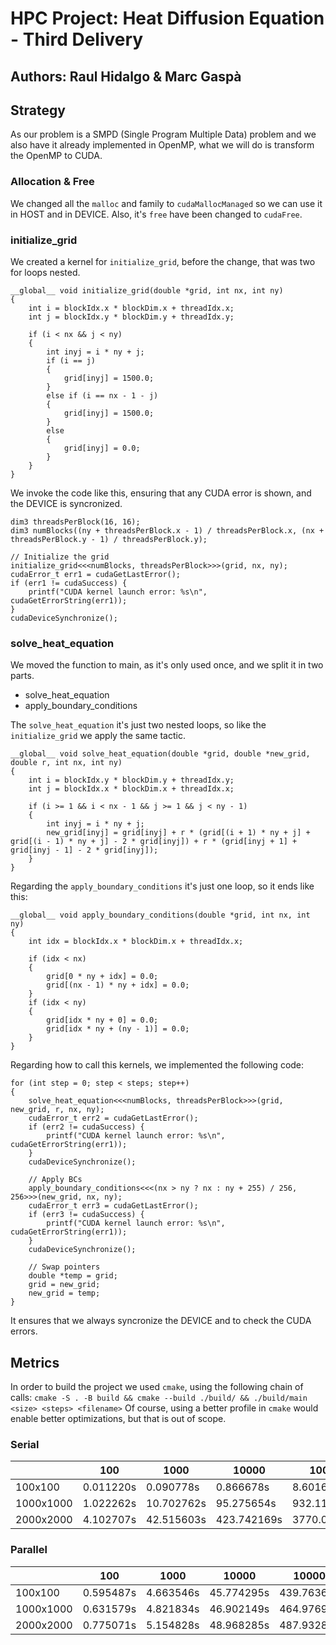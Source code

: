 # HPC Project: Heat Diffusion Equation - Third Delivery
## Authors: Raul Hidalgo & Marc Gaspà

## Strategy
As our problem is a SMPD (Single Program Multiple Data) problem and we also have it already implemented in OpenMP, what we will do is transform the OpenMP to CUDA.

### Allocation & Free
We changed all the `malloc` and family to `cudaMallocManaged` so we can use it in HOST and in DEVICE.
Also, it's `free` have been changed to `cudaFree`.

### initialize_grid
We created a kernel for `initialize_grid`, before the change, that was two for loops nested.

```
__global__ void initialize_grid(double *grid, int nx, int ny)
{
    int i = blockIdx.x * blockDim.x + threadIdx.x;
    int j = blockIdx.y * blockDim.y + threadIdx.y;

    if (i < nx && j < ny)
    {
        int inyj = i * ny + j;
        if (i == j)
        {
            grid[inyj] = 1500.0;
        }
        else if (i == nx - 1 - j)
        {
            grid[inyj] = 1500.0;
        }
        else
        {
            grid[inyj] = 0.0;
        }
    }
}
```

We invoke the code like this, ensuring that any CUDA error is shown, and the DEVICE is syncronized.
```
dim3 threadsPerBlock(16, 16);
dim3 numBlocks((ny + threadsPerBlock.x - 1) / threadsPerBlock.x, (nx + threadsPerBlock.y - 1) / threadsPerBlock.y);

// Initialize the grid
initialize_grid<<<numBlocks, threadsPerBlock>>>(grid, nx, ny);
cudaError_t err1 = cudaGetLastError();
if (err1 != cudaSuccess) {
    printf("CUDA kernel launch error: %s\n", cudaGetErrorString(err1));
}
cudaDeviceSynchronize();
```

### solve_heat_equation
We moved the function to main, as it's only used once, and we split it in two parts.
* solve_heat_equation
* apply_boundary_conditions

The `solve_heat_equation` it's just two nested loops, so like the `initialize_grid` we apply the same tactic.
```
__global__ void solve_heat_equation(double *grid, double *new_grid, double r, int nx, int ny)
{
    int i = blockIdx.y * blockDim.y + threadIdx.y;
    int j = blockIdx.x * blockDim.x + threadIdx.x;

    if (i >= 1 && i < nx - 1 && j >= 1 && j < ny - 1)
    {
        int inyj = i * ny + j;
        new_grid[inyj] = grid[inyj] + r * (grid[(i + 1) * ny + j] + grid[(i - 1) * ny + j] - 2 * grid[inyj]) + r * (grid[inyj + 1] + grid[inyj - 1] - 2 * grid[inyj]);
    }
}
```

Regarding the `apply_boundary_conditions` it's just one loop, so it ends like this:
```
__global__ void apply_boundary_conditions(double *grid, int nx, int ny)
{
    int idx = blockIdx.x * blockDim.x + threadIdx.x;

    if (idx < nx)
    {
        grid[0 * ny + idx] = 0.0;
        grid[(nx - 1) * ny + idx] = 0.0;
    }
    if (idx < ny)
    {
        grid[idx * ny + 0] = 0.0;
        grid[idx * ny + (ny - 1)] = 0.0;
    }
}
```

Regarding how to call this kernels, we implemented the following code:
```
for (int step = 0; step < steps; step++)
{
    solve_heat_equation<<<numBlocks, threadsPerBlock>>>(grid, new_grid, r, nx, ny);
    cudaError_t err2 = cudaGetLastError();
    if (err2 != cudaSuccess) {
        printf("CUDA kernel launch error: %s\n", cudaGetErrorString(err1));
    }
    cudaDeviceSynchronize();

    // Apply BCs
    apply_boundary_conditions<<<(nx > ny ? nx : ny + 255) / 256, 256>>>(new_grid, nx, ny);
    cudaError_t err3 = cudaGetLastError();
    if (err3 != cudaSuccess) {
        printf("CUDA kernel launch error: %s\n", cudaGetErrorString(err1));
    }
    cudaDeviceSynchronize();

    // Swap pointers
    double *temp = grid;
    grid = new_grid;
    new_grid = temp;
}
```
It ensures that we always syncronize the DEVICE and to check the CUDA errors.

## Metrics
In order to build the project we used `cmake`, using the following chain of calls: `cmake -S . -B build && cmake --build ./build/ && ./build/main <size> <steps> <filename>`
Of course, using  a better profile in `cmake` would enable better optimizations, but that is out of scope. 

### Serial

|           | 100       | 1000       | 10000       | 100000       |
|-----------|-----------|------------|-------------|--------------|
| 100x100   | 0.011220s | 0.090778s  | 0.866678s   | 8.601631s    |
| 1000x1000 | 1.022262s | 10.702762s | 95.275654s  | 932.119260s  |
| 2000x2000 | 4.102707s | 42.515603s | 423.742169s | 3770.095796s |

### Parallel

|           | 100       | 1000      | 10000      | 100000      |
|-----------|-----------|-----------|------------|-------------|
| 100x100   | 0.595487s | 4.663546s | 45.774295s | 439.763672s |
| 1000x1000 | 0.631579s | 4.821834s | 46.902149s | 464.976946s |
| 2000x2000 | 0.775071s | 5.154828s | 48.968285s | 487.932836s |
